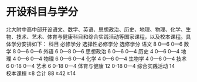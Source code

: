 # 开设科目与学分

北大附中高中部开设语文、数学、英语、思想政治、历史、地理、物理、化学、生物、技术、艺术、体育与健康科目和综合实践活动等国家课程，以及校本课程。具体学分安排如下：
科目	必修学分	选择性必修学分	选修学分
语文	8	0—6	0—6
数学	8	0—6	0—6
外语	6	0—8	0—6
思想政治	6	0—6	0—4
历史	4	0—6	0—4
地理	4	0—6	0—4
物理	6	0—6	0—4
化学	4	0—6	0—4
生物学	4	0—6	0—4
技术	6	0-18	0—4
艺术	6	0-18	0—4
体育与健康	12	0-18	0—4
综合实践活动	14		
校本课程			≥8
合计	88	≥42	≥14
